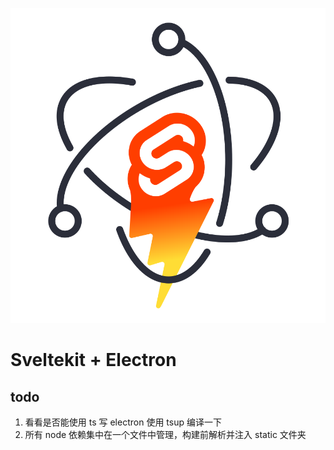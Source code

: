 <p align="center">
  <img src="static/sveltekit-electron.svg" />
</p>

# Sveltekit + Electron

## todo

1. 看看是否能使用 ts 写 electron 使用 tsup 编译一下
2. 所有 node 依赖集中在一个文件中管理，构建前解析并注入 static 文件夹
